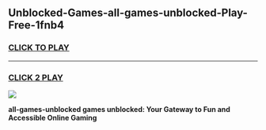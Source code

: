 
## Unblocked-Games-all-games-unblocked-Play-Free-1fnb4
<h3>
<a href="https://premium76.site?title=all-games-unblocked&ref=21A">CLICK TO PLAY</a></h3>
<hr>

<h3>
<a href="https://premium76.site?title=all-games-unblocked&ref=21A">CLICK 2 PLAY</a>
  
</h3>

<a href="https://premium76.site?title=all-games-unblocked&ref=21A"><img src="https://clearcache.store/games.png"></a>


**all-games-unblocked games unblocked: Your Gateway to Fun and Accessible Online Gaming**
